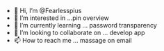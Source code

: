 - 👋 Hi, I’m @Fearlesspius
- 👀 I’m interested in ...pin overview
- 🌱 I’m currently learning ... password transparency
- 💞️ I’m looking to collaborate on ... develop app
- 📫 How to reach me ... massage on email

<!---
Fearlesspius/Fearlesspius is a ✨ special ✨ repository because its `README.md` (this file) appears on your GitHub profile.
You can click the Preview link to take a look at your changes.
--->

